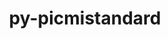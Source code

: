 ---
title: "py-picmistandard"
layout: cache
categories: [package, v0.20.1]
meta: {"versions": ["0.0.22"], "compilers": ["gcc@=11.1.0"], "oss": ["ubuntu20.04"], "platforms": ["linux"], "targets": ["ppc64le", "x86_64_v3"], "stacks": ["e4s", "e4s-power", "root"], "num_specs": 2, "num_specs_by_stack": {"e4s-power": 1, "root": 2, "e4s": 1}}
spec_details: [{"hash": "knlzznuqrkqapftonrn726bncpyu73k7", "compiler": "gcc@=11.1.0", "versions": ["0.0.22"], "os": "ubuntu20.04", "platform": "linux", "target": "ppc64le", "variants": ["build_system=python_pip"], "stacks": ["e4s-power", "root"], "size": "-", "tarball": "https://binaries.spack.io/releases/v0.20.1/build_cache/linux-ubuntu20.04-ppc64le/gcc-11.1.0/py-picmistandard-0.0.22/linux-ubuntu20.04-ppc64le-gcc-11.1.0-py-picmistandard-0.0.22-knlzznuqrkqapftonrn726bncpyu73k7.spack"}, {"hash": "meejhczonkx4pwebtwjcclcny3cxy5qg", "compiler": "gcc@=11.1.0", "versions": ["0.0.22"], "os": "ubuntu20.04", "platform": "linux", "target": "x86_64_v3", "variants": ["build_system=python_pip"], "stacks": ["e4s", "root"], "size": "-", "tarball": "https://binaries.spack.io/releases/v0.20.1/build_cache/linux-ubuntu20.04-x86_64_v3/gcc-11.1.0/py-picmistandard-0.0.22/linux-ubuntu20.04-x86_64_v3-gcc-11.1.0-py-picmistandard-0.0.22-meejhczonkx4pwebtwjcclcny3cxy5qg.spack"}]
---